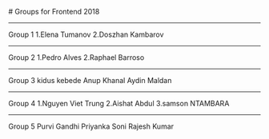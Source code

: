 # Groups for Frontend 2018

---
Group 1
1.Elena Tumanov
2.Doszhan Kambarov

---

Group 2
1.Pedro Alves
2.Raphael Barroso

---

Group 3
kidus kebede
Anup Khanal
Aydin Maldan

---

 Group 4
 1.Nguyen Viet Trung
 2.Aishat Abdul
 3.samson NTAMBARA

---

Group 5
Purvi Gandhi
Priyanka Soni
Rajesh Kumar

